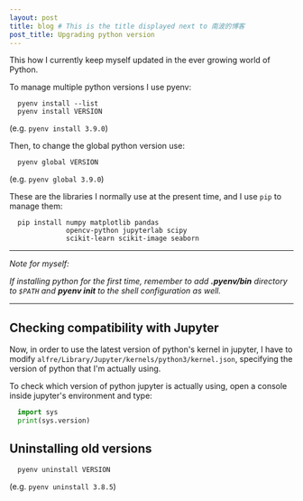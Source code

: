 ```yaml
---
layout: post
title: blog # This is the title displayed next to 南波的博客
post_title: Upgrading python version
---
```


This how I currently keep myself updated in the ever growing world of Python.

To manage multiple python versions I use pyenv:
```shell
  pyenv install --list
  pyenv install VERSION
```

(e.g. `pyenv install 3.9.0`)

Then, to change the global python version use:
```shell
  pyenv global VERSION
```
 (e.g. `pyenv global 3.9.0`)


These are the libraries I normally use at the present time, and I use `pip` to manage them:

```shell
  pip install numpy matplotlib pandas
              opencv-python jupyterlab scipy
              scikit-learn scikit-image seaborn
```

---
*Note for myself:*

*If installing python for the first time, remember to add __.pyenv/bin__ directory to `$PATH` and __pyenv init__ to the shell configuration as well.*

---

## Checking compatibility with Jupyter

Now, in order to use the latest version of python's kernel in jupyter, I have to modify `alfre/Library/Jupyter/kernels/python3/kernel.json`, specifying the version of python that I'm actually using.

To check which version of python jupyter is actually using, open a console inside jupyter's environment and type:

```python
  import sys
  print(sys.version)
```

## Uninstalling old versions
```shell
  pyenv uninstall VERSION
```

(e.g. `pyenv uninstall 3.8.5`)
